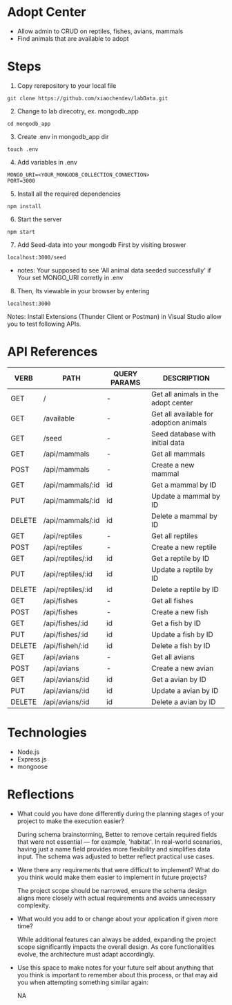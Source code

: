 # Adopt Center
- Allow admin to CRUD on reptiles, fishes, avians, mammals
- Find animals that are available to adopt

# Steps
1. Copy rerepository to your local file
```
git clone https://github.com/xiaochendev/labData.git
```

2. Change to lab direcotry, ex. mongodb_app
```
cd mongodb_app
```
3. Create .env in mongodb_app dir
```
touch .env
```
4. Add variables in .env
```
MONGO_URI=<YOUR_MONGODB_COLLECTION_CONNECTION>
PORT=3000
```

5. Install all the required dependencies
```
npm install
```

6. Start the server
```
npm start
```

7. Add Seed-data into your mongodb First by visiting broswer
```
localhost:3000/seed
```
- notes: Your supposed to see 'All animal data seeded successfully' if Your set MONGO_URI corretly in .env

8. Then, Its viewable in your browser by entering
```
localhost:3000
```

Notes: Install Extensions (Thunder Client or Postman) in Visual Studio allow you to test following APIs.

# API References
|  VERB |   PATH | QUERY PARAMS | DESCRIPTION |
|----------|----------|--------|------------------------------|
|  GET	|  / | - | Get all animals in the adopt center |
|  GET	|  /available | - | Get all available for adoption animals |
|  GET | /seed | - |  Seed database with initial data |
|  GET	|  /api/mammals | - | Get all mammals |
| POST | /api/mammals | - | Create a new mammal |
| GET | /api/mammals/:id | id | Get a mammal by ID |
| PUT | /api/mammals/:id | id | Update a mammal by ID |
| DELETE | /api/mammals/:id | id | Delete a mammal by ID |
|  GET	|  /api/reptiles | - | Get all reptiles |
| POST | /api/reptiles | - | Create a new reptile |
| GET | /api/reptiles/:id | id | Get a reptile by ID |
| PUT | /api/reptiles/:id | id | Update a reptile by ID |
| DELETE | /api/reptiles/:id | id | Delete a reptile by ID |
|  GET	|  /api/fishes | - | Get all fishes |
| POST | /api/fishes | - | Create a new fish |
| GET | /api/fishes/:id | id | Get a fish by ID |
| PUT | /api/fishes/:id | id | Update a fish by ID |
| DELETE | /api/fisheh/:id | id | Delete a fish by ID |
|  GET	|  /api/avians | - | Get all avians |
| POST | /api/avians | - | Create a new avian |
| GET | /api/avians/:id | id | Get a avian by ID |
| PUT | /api/avians/:id | id | Update a avian by ID |
| DELETE | /api/avians/:id | id | Delete a avian by ID |

# Technologies
- Node.js
- Express.js
- mongoose


# Reflections
- What could you have done differently during the planning stages of your project to make the execution easier?
  
  During schema brainstorming, Better to remove certain required fields that were not essential — for example, 'habitat'. In real-world scenarios, having just a name field provides more flexibility and simplifies data input. The schema was adjusted to better reflect practical use cases.

- Were there any requirements that were difficult to implement? What do you think would make them easier to implement in future projects?
  
  The project scope should be narrowed, ensure the schema design aligns more closely with actual requirements and avoids unnecessary complexity.

- What would you add to or change about your application if given more time?
  
  While additional features can always be added, expanding the project scope significantly impacts the overall design. As core functionalities evolve, the architecture must adapt accordingly.

- Use this space to make notes for your future self about anything that you think is important to remember about this process, or that may aid you when attempting something similar again:
  
  NA